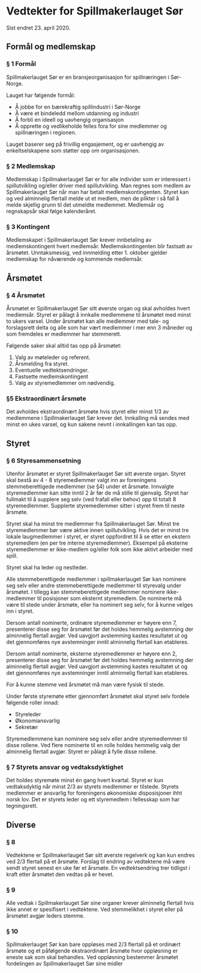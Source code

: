 # Vedtekter for Spillmakerlauget Sør

Sist endret 23. april 2020.

## Formål og medlemskap

### § 1 Formål 

Spillmakerlauget Sør er en bransjeorganisasjon for spillnæringen i Sør-Norge. 

Lauget har følgende formål: 
- Å jobbe for en bærekraftig spillindustri i Sør-Norge 
- Å være et bindeledd mellom utdanning og industri 
- Å forbli en ideell og uavhengig organisasjon 
- Å opprette og vedlikeholde felles fora for sine medlemmer og spillnæringen i regionen. 

Lauget baserer seg på frivillig engasjement, og er uavhengig av enkeltselskapene som støtter opp om organisasjonen. 

### § 2 Medlemskap 
Medlemskap i Spillmakerlauget Sør er for alle individer som er interessert i spillutvikling og/eller driver med spillutvikling. Man regnes som medlem av Spillmakerlauget Sør når man har betalt medlemskontingenten. Styret kan og ved alminnelig flertall melde ut et medlem, men de plikter i så fall å melde skjellig grunn til det utmeldte medlemmet.
Medlemsår og regnskapsår skal følge kalenderåret.

### § 3 Kontingent 
Medlemskapet i Spillmakerlauget Sør krever innbetaling av medlemskontingent hvert medlemsår. Medlemskontingenten blir fastsatt av årsmøtet. Unntaksmessig, ved innmelding etter 1. oktober gjelder medlemskap for nåværende og kommende medlemsår. 
 
## Årsmøtet

### § 4 Årsmøtet 
Årsmøtet er Spillmakerlauget Sør sitt øverste organ og skal avholdes hvert medlemsår. Styret er pålagt å innkalle medlemmene til årsmøtet med minst to ukers varsel. Under årsmøtet kan alle medlemmer med tale- og forslagsrett delta og alle som har vært medlemmer i mer enn 3 måneder og som fremdeles er medlemmer har stemmerett. 

Følgende saker skal alltid tas opp på årsmøtet: 
1. Valg av møteleder og referent. 
2. Årsmelding fra styret. 
3. Eventuelle vedtektsendringer. 
4. Fastsette medlemskontingent 
5. Valg av styremedlemmer om nødvendig.

### §5 Ekstraordinært årsmøte 
Det avholdes ekstraordinært årsmøte hvis styret eller minst 1/3 av medlemmene i Spillmakerlauget Sør krever det. Innkalling må sendes med minst en ukes varsel, og kun sakene nevnt i innkallingen kan tas opp. 
 
## Styret

### § 6 Styresammensetning 
Utenfor årsmøtet er styret Spillmakerlauget Sør sitt øverste organ. Styret skal bestå av 4 - 8 styremedlemmer valgt inn av foreningens stemmeberettigede medlemmer (se §4) under et årsmøte. Innvalgte styremedlemmer kan sitte inntil 2 år før de må stille til gjenvalg. Styret har fullmakt til å supplere seg selv (ved frafall eller behov) opp til totalt 8 styremedlemmer. Supplerte styremedlemmer sitter i styret frem til neste årsmøte.

Styret skal ha minst tre medlemmer fra Spillmakerlauget Sør. Minst tre styremedlemmer bør være aktive innen spillutvikling. Hvis det er minst tre lokale laugmedlemmer i styret, er styret oppfordret til å se etter en ekstern styremedlem (en per tre interne styremedlemmer). Eksempel på eksterne styremedlemmer er ikke-medlem og/eller folk som ikke aktivt arbeider med spill.

Styret skal ha leder og nestleder.

Alle stemmeberettigede medlemmer i spillmakerlauget Sør kan nominere seg selv eller andre stemmeberettigede medlemmer til styrevalg under årsmøtet. I tillegg kan stemmeberettigede medlemmer nominere ikke-medlemmer til posisjoner som eksternt styremedlem. De nominerte må være til stede under årsmøte, eller ha nominert seg selv, for å kunne velges inn i styret.

Dersom antall nominerte, ordinære styremedlemmer er høyere enn 7, presenterer disse seg for årsmøtet før det holdes hemmelig avstemning der alminnelig flertall avgjør. Ved uavgjort avstemming kastes resultatet ut og det gjennomføres nye avstemninger inntil alminnelig flertall kan etableres.

Dersom antall nominerte, eksterne styremedlemmer er høyere enn 2, presenterer disse seg for årsmøtet før det holdes hemmelig avstemning der alminnelig flertall avgjør. Ved uavgjort avstemming kastes resultatet ut og det gjennomføres nye avstemninger inntil alminnelig flertall kan etableres.

For å kunne stemme ved årsmøtet må man være fysisk til stede.

Under første styremøte etter gjennomført årsmøtet skal styret selv fordele følgende roller innad: 
-	Styreleder 
-	Økonomiansvarlig 
-	Sekretær

Styremedlemmene kan nominere seg selv eller andre styremedlemmer til disse rollene. Ved flere nominerte til en rolle holdes hemmelig valg der alminnelig flertall avgjør. Styret er pålagt å fylle disse rollene.

### § 7 Styrets ansvar og vedtaksdyktighet
Det holdes styremøte minst én gang hvert kvartal. Styret er kun vedtaksdyktig når minst 2/3 av styrets medlemmer er tilstede. Styrets medlemmer er ansvarlig for foreningens økonomiske disposisjoner ihht norsk lov. Det er styrets leder og ett styremedlem i fellesskap som har tegningsrett. 
 
## Diverse

### § 8 
Vedtektene er Spillmakerlauget Sør sitt øverste regelverk og kan kun endres ved 2/3 flertall på et årsmøte. Forslag til endring av vedtektene må være sendt styret senest en uke før et årsmøte. En vedtektsendring trer tidligst i kraft etter årsmøtet den vedtas på er hevet. 

### § 9 
Alle vedtak i Spillmakerlauget Sør sine organer krever alminnelig flertall hvis ikke annet er spesifisert i vedtektene. Ved stemmelikhet i styret eller på årsmøtet avgjør leders stemme.

### § 10

Spillmakerlauget Sør kan bare oppløses med 2/3 flertall på et ordinært årsmøte og et påfølgende ekstraordinært årsmøte hvor oppløsning er eneste sak som skal behandles. Ved oppløsning bestemmer årsmøtet fordelingen av Spillmakerlauget Sør sine midler 
